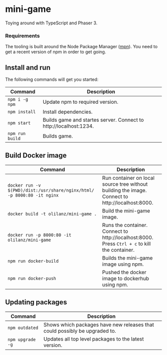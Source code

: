 # mini-game

Toying around with TypeScript and Phaser 3.


### Requirements

The tooling is built around the Node Package Manager ([mpn](https://nodejs.org)). You need to get a recent version of npm in order to get going.


## Install and run

The following commands will get you started:

| Command | Description |
|---------|-------------|
| `npm i -g npm` | Update npm to required version.|
| `npm install` | Install dependencies.|
| `npm start` | Builds game and startes server. Connect to http://localhost:1234. |
| `npm run build` | Builds game. |


## Build Docker image

| Command | Description |
|---------|-------------|
| `docker run -v $(PWD)/dist:/usr/share/nginx/html/ -p 8000:80 -it nginx` | Run container on local source tree without building the image. Connect to http://localhost:8000. |
| `docker build -t olilanz/mini-game .` | Build the mini-game image.|
| `docker run -p 8000:80 -it olilanz/mini-game` | Runs the container. Connect to http://localhost:8000. <br> Press `Ctrl + c` to kill the container. |
| `npm run docker-build` | Builds the mini-game image using npm. |
| `npm run docker-push` | Pushed the docker image to dockerhub using npm. |


## Updating packages

| Command | Description |
|---------|-------------|
| `npm outdated` | Shows which packages have new releases that could possibly be upgraded to. |
| `npm upgrade -g` | Updates all top level packages to the latest version. |
